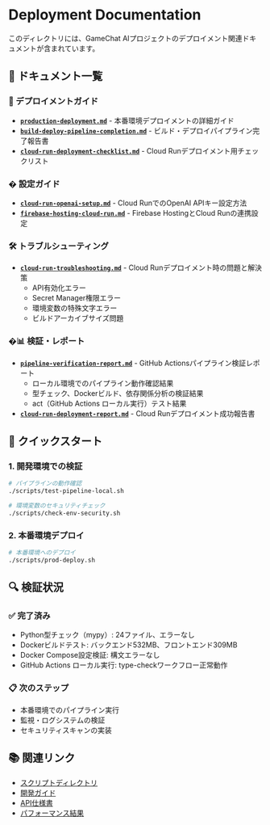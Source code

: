 # Deployment Documentation

このディレクトリには、GameChat AIプロジェクトのデプロイメント関連ドキュメントが含まれています。

## 📁 ドキュメント一覧

### 🚀 デプロイメントガイド

- **[`production-deployment.md`](./production-deployment.md)** - 本番環境デプロイメントの詳細ガイド
- **[`build-deploy-pipeline-completion.md`](./build-deploy-pipeline-completion.md)** - ビルド・デプロイパイプライン完了報告書
- **[`cloud-run-deployment-checklist.md`](./cloud-run-deployment-checklist.md)** - Cloud Runデプロイメント用チェックリスト

### � 設定ガイド

- **[`cloud-run-openai-setup.md`](./cloud-run-openai-setup.md)** - Cloud RunでのOpenAI APIキー設定方法
- **[`firebase-hosting-cloud-run.md`](./firebase-hosting-cloud-run.md)** - Firebase HostingとCloud Runの連携設定

### 🛠️ トラブルシューティング

- **[`cloud-run-troubleshooting.md`](./cloud-run-troubleshooting.md)** - Cloud Runデプロイメント時の問題と解決策
  - API有効化エラー
  - Secret Manager権限エラー
  - 環境変数の特殊文字エラー
  - ビルドアーカイブサイズ問題

### �📊 検証・レポート

- **[`pipeline-verification-report.md`](./pipeline-verification-report.md)** - GitHub Actionsパイプライン検証レポート
  - ローカル環境でのパイプライン動作確認結果
  - 型チェック、Dockerビルド、依存関係分析の検証結果
  - act（GitHub Actions ローカル実行）テスト結果
- **[`cloud-run-deployment-report.md`](./cloud-run-deployment-report.md)** - Cloud Runデプロイメント成功報告書

## 🎯 クイックスタート

### 1. 開発環境での検証
```bash
# パイプラインの動作確認
./scripts/test-pipeline-local.sh

# 環境変数のセキュリティチェック
./scripts/check-env-security.sh
```

### 2. 本番環境デプロイ
```bash
# 本番環境へのデプロイ
./scripts/prod-deploy.sh
```

## 🔍 検証状況

### ✅ 完了済み
- Python型チェック（mypy）: 24ファイル、エラーなし
- Dockerビルドテスト: バックエンド532MB、フロントエンド309MB
- Docker Compose設定検証: 構文エラーなし
- GitHub Actions ローカル実行: type-checkワークフロー正常動作

### 📋 次のステップ
- 本番環境でのパイプライン実行
- 監視・ログシステムの検証
- セキュリティスキャンの実装

## 📚 関連リンク

- [スクリプトディレクトリ](../../scripts/)
- [開発ガイド](../guides/)
- [API仕様書](../api/)
- [パフォーマンス結果](../performance/)
